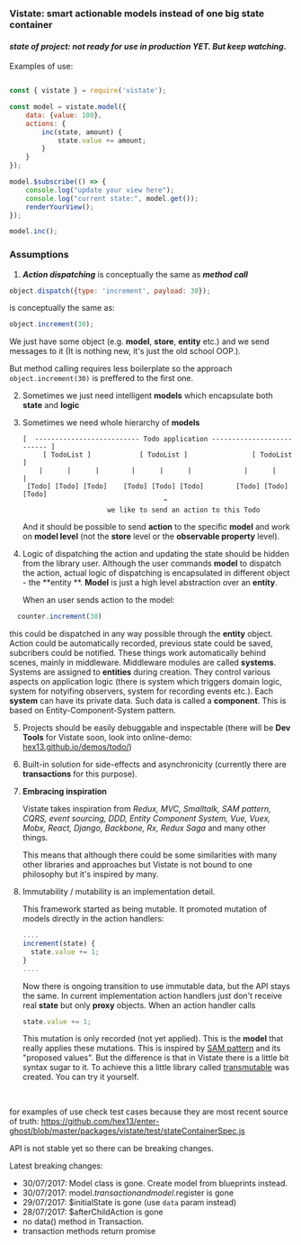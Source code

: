 ### Vistate: smart actionable models instead of one big state container



#### *state of project: not ready for use in production YET. But keep watching*.

Examples of use:

```javascript

const { vistate } = require('vistate');

const model = vistate.model({
    data: {value: 100},
    actions: {
        inc(state, amount) {
            state.value += amount;
        }
    }
});

model.$subscribe(() => {
    console.log("update your view here");
    console.log("current state:", model.get());
    renderYourView();
});

model.inc();

```


### Assumptions

1. ***Action dispatching*** is conceptually the same as ***method call***

```js
object.dispatch({type: 'increment', payload: 30});
```

is conceptually the same as:

```js
object.increment(30);
```

We just have some object (e.g. **model**, **store**, **entity** etc.) and we send messages to it (It is nothing new, it's just the old school OOP.).

But method calling requires less boilerplate so the approach `object.increment(30)` is preffered to the first one.

2. Sometimes we just need intelligent **models** which encapsulate both **state** and **logic**

3. Sometimes we need whole hierarchy of **models**

   ```
   [  -------------------------- Todo application -------------------------- ]
      	[ TodoList ]           	[ TodoList ]              	[ TodoList ]
       |      |      |        |      |      |             |      |      |
    [Todo] [Todo] [Todo]    [Todo] [Todo] [Todo]        [Todo] [Todo] [Todo]
                                      ^
     					we like to send an action to this Todo
   ```


   And it should be possible to send **action** to the specific **model** and work on **model level** (not the **store** level or the **observable property** level).  

4. Logic of dispatching the action and updating the state should be hidden from the library user.  Although the user commands **model** to dispatch the action, actual logic of dispatching is encapsulated in different object - the **entity **.  **Model** is just a high level abstraction over an **entity**.

   When an user sends action to the model:

 ```javascript
   counter.increment(30)
 ```

this could be dispatched in any way possible through the **entity** object. Action could be automatically recorded, previous state could be saved, subcribers could be notified. These things work automatically behind scenes, mainly in middleware. Middleware modules are called **systems**. Systems are assigned to **entities** during creation. They control various aspects on application logic (there is system which triggers domain logic, system for notyifing observers, system for recording events etc.). Each **system** can have its private data. Such data is called a **component**. This is based on Entity-Component-System pattern.

5. Projects should be easily debuggable and inspectable (there will be **Dev Tools** for Vistate soon, look into online-demo: [hex13.github.io/demos/todo/](hex13.github.io/demos/todo/))

6. Built-in solution for side-effects and asynchronicity (currently there are **transactions** for this purpose).

7. **Embracing inspiration**

   Vistate takes inspiration from *Redux, MVC, Smalltalk, SAM pattern, CQRS, event sourcing, DDD, Entity Component System, Vue, Vuex, Mobx, React, Django, Backbone, Rx, Redux Saga* and many other things.

   This means that although there could be some similarities with many other libraries and approaches but Vistate is not bound to one philosophy but it's inspired by many.

8. Immutability / mutability is an implementation detail.

   This framework started as being mutable. It promoted mutation of models directly in the action handlers:

   ```javascript
   ....
   increment(state) {
     state.value += 1;
   }
   ....
   ```

   Now there is ongoing transition to use immutable data, but the API stays the same. In current implementation action handlers just don't receive real **state** but only **proxy** objects. When an action handler calls

   ```javascript
   state.value += 1;
   ```

   This mutation is only recorded (not yet applied). This is the **model** that really applies these mutations. This is inspired by [SAM pattern](http://sam.js.org/) and its "proposed values". But the difference is that in Vistate there is a little bit syntax sugar to it.  To achieve this a little library called [transmutable](npmjs.com/package/transmutable) was created. You can try it yourself.

   ​



for examples of use check test cases because they are most recent source of truth: <https://github.com/hex13/enter-ghost/blob/master/packages/vistate/test/stateContainerSpec.js>

API is not stable yet so there can be breaking changes.

Latest breaking changes:

- 30/07/2017: Model class is gone. Create model from blueprints instead.
- 30/07/2017: model.$transaction and model.$register is gone
- 29/07/2017: $initialState is gone (use `data` param instead)
- 28/07/2017: $afterChildAction is gone
- no data() method in Transaction.
- transaction methods return promise
